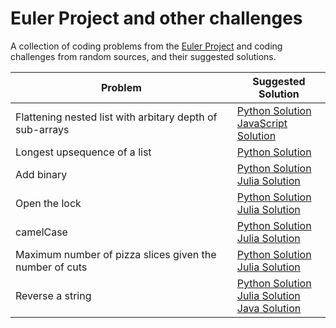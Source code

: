 # Euler Project and other challenges
A collection of coding problems from the [Euler Project](https://projecteuler.net/) and coding challenges from random sources, and their suggested solutions. 


| Problem                                                   | Suggested Solution                                     |
| --------------------------------------------------------- | -------------------------------------------------------|
| Flattening nested list with arbitary depth of sub-arrays  | [Python Solution](solutions/flatten-nested-list.py)<br/>[JavaScript Solution](solutions/flatten-nested-list.js)|
|Longest upsequence of a list                               | [Python Solution](solutions/longest-upsequence.py)     |
| Add binary                                                | [Python Solution](solutions/add-binary.py)<br/>[Julia Solution](solutions/add-binary.jl)             |  
| Open the lock                                             | [Python Solution](solutions/open-lock.py)<br/>[Julia Solution](solutions/open-lock.jl)              |
| camelCase                                                 | [Python Solution](solutions/camel-case.py)<br/>[Julia Solution](solutions/camel-case.jl)             |
| Maximum number of pizza slices given the number of cuts   | [Python Solution](solutions/pizza-slices.py)<br/>[Julia Solution](solutions/pizza-slices.jl)           |
| Reverse a string                                          | [Python Solution](solutions/reverse-string.py)<br/>[Julia Solution](solutions/reverse-string.jl)<br/>[Java Solution](solutions/ReverseText.java)           |
